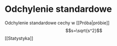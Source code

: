 # Odchylenie standardowe

Odchylenie standardowe cechy w [[Próba|próbie]]
$$s=\sqrt{s^2}$$
[[Statystyka]]
